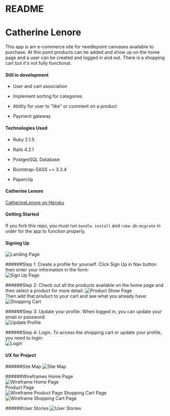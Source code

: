 # README

# Catherine Lenore

This app is am e-commerce site for needlepoint canvases available to purchase. At this point products can be added and show up on the home page and a user can be created and logged in and out. There is a shopping cart but it's not fully functional.

#### Still in development

* User and cart association

* Implement sorting for categories

* Ability for user to "like" or comment on a product

* Payment gateway

#### Technologies Used

* Ruby 2.1.5

* Rails 4.2.1

* PostgreSQL Database

* Bootstrap-SASS ~> 3.3.4

* Paperclip

#### Catherine Lenore

[CatherineLenore on Heroku](https://agile-tundra-1925.herokuapp.com/)

#### Getting Started

If you fork this repo, you must run `bundle install` and `rake db:migrate` in order for the app to function properly.

#### Signing Up

![Landing Page](/app/assets/images/home_page.png)

######Step 1: Create a profile for yourself.
Click Sign Up in Nav button then enter your information in the form:
<br>
![Sign Up Page](/app/assets/images/create_profile.png)

######Step 2: Check out all the products available on the home page and then select a product for more detail:
![Product Show Page](/app/assets/images/show_page.png)
<br>
Then add that product to your cart and see what you already have:
<br>
![Shopping Cart](/app/assets/images/shopping_cart.png)

######Step 3: Update your profile.
When logged in, you can update your email or password:
<br>
![Update Profile](/app/assets/images/update_profile.png)

######Step 4: Login.
To access the shopping cart or update your profile, you need to login:
<br>
![Login](/app/assets/images/login_page.png)

#### UX for Project

######Site Map
![Site Map](/app/assets/images/flow_chart.png)

######Wireframes
Home Page
<br>
![Wireframe Home Page](/app/assets/images/wireframe01.png)
<br>
Product Page
<br>
![Wireframe Product Page](/app/assets/images/wireframe02.png)
Shopping Cart Page
<br>
![Wireframe Shopping Cart Page](/app/assets/images/wireframe03.png)

######User Stories
![User Stories](/app/assets/images/user_stories.png)